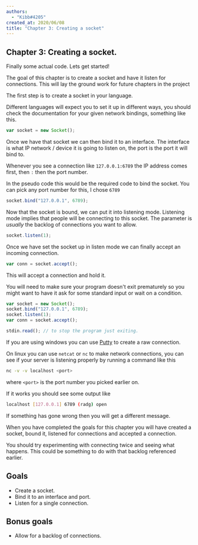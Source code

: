 ```yaml
---
authors:
  - "Kibb#4205"
created_at: 2020/06/08
title: "Chapter 3: Creating a socket"
---
```


## Chapter 3: Creating a socket.

Finally some actual code. Lets get started!

The goal of this chapter is to create a socket and have it listen for connections. This will lay the ground work for future
chapters in the project

The first step is to create a socket in your language.

Different languages will expect you to set it up in different ways, you should check the documentation for your given 
network bindings, something like this.

```js
var socket = new Socket();
```

Once we have that socket we can then bind it to an interface. 
The interface is what IP network / device it is going to listen on, the port is the port it will bind to.

Whenever you see a connection like `127.0.0.1:6789` the IP address comes first, then `:` then the port number.

In the pseudo code this would be the required code to bind the socket. You can pick any port number for this, I chose `6789`
```js
socket.bind("127.0.0.1", 6789);
```

Now that the socket is bound, we can put it into listening mode. Listening mode implies that people will be connecting 
to this socket. The parameter is *usually* the backlog of connections you want to allow.

```js
socket.listen(1);
```

Once we have set the socket up in listen mode we can finally accept an incoming connection. 

```js
var conn = socket.accept();
```

This will accept a connection and hold it.

You will need to make sure your program doesn't exit prematurely so you might want to have it ask for some standard input or wait on a condition.

```js
var socket = new Socket();
socket.bind("127.0.0.1", 6789);
socket.listen(1);
var conn = socket.accept();

stdin.read(); // to stop the program just exiting.
```

If you are using windows you can use [Putty](https://www.ssh.com/ssh/putty/putty-manuals/0.68/Chapter3.html#using-rawprot) to create a raw connection.

On linux you can use `netcat` or `nc` to make network connections, 
you can see if your server is listening properly by running a command like this

```sh
nc -v -v localhost <port>
```

where `<port>` is the port number you picked earlier on. 

If it works you should see some output like 
```sh
localhost [127.0.0.1] 6789 (radg) open
```
If something has gone wrong then you will get a different message.

When you have completed the goals for this chapter you will have created a socket, bound it, listened for connections and accepted a connection.

You should try experimenting with connecting twice and seeing what happens. This could be something to do with that backlog referenced earlier.

## Goals

- Create a socket.
- Bind it to an interface and port.
- Listen for a single connection.

## Bonus goals

- Allow for a backlog of connections.